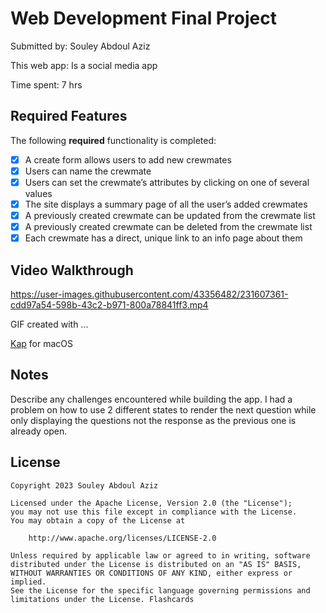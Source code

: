 
# Web Development Final Project

Submitted by: Souley Abdoul Aziz

This web app: Is a social media app

Time spent: 7 hrs

## Required Features

The following **required** functionality is completed:

- [X] A create form allows users to add new crewmates
- [X] Users can name the crewmate
- [X] Users can set the crewmate’s attributes by clicking on one of several values
- [X] The site displays a summary page of all the user’s added crewmates
- [X]  A previously created crewmate can be updated from the crewmate list
- [X] A previously created crewmate can be deleted from the crewmate list
- [X] Each crewmate has a direct, unique link to an info page about them
## Video Walkthrough

https://user-images.githubusercontent.com/43356482/231607361-cdd97a54-598b-43c2-b971-800a78841ff3.mp4

<!-- Replace this with whatever GIF tool you used! -->
GIF created with ...  
<!-- Recommended tools: -->
[Kap](https://getkap.co/) for macOS

## Notes

Describe any challenges encountered while building the app.
I had a problem on how to use 2 different states to render the next question while only 
displaying the questions not the response as the previous one is already open.

## License

    Copyright 2023 Souley Abdoul Aziz

    Licensed under the Apache License, Version 2.0 (the "License");
    you may not use this file except in compliance with the License.
    You may obtain a copy of the License at

        http://www.apache.org/licenses/LICENSE-2.0

    Unless required by applicable law or agreed to in writing, software
    distributed under the License is distributed on an "AS IS" BASIS,
    WITHOUT WARRANTIES OR CONDITIONS OF ANY KIND, either express or implied.
    See the License for the specific language governing permissions and
    limitations under the License. Flashcards
